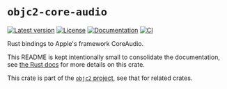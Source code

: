 # `objc2-core-audio`

[![Latest version](https://badgen.net/crates/v/objc2-core-audio)](https://crates.io/crates/objc2-core-audio)
[![License](https://badgen.net/badge/license/MIT/blue)](../LICENSE.txt)
[![Documentation](https://docs.rs/objc2-core-audio/badge.svg)](https://docs.rs/objc2-core-audio/)
[![CI](https://github.com/madsmtm/objc2/actions/workflows/ci.yml/badge.svg)](https://github.com/madsmtm/objc2/actions/workflows/ci.yml)

Rust bindings to Apple's framework CoreAudio.

This README is kept intentionally small to consolidate the documentation, see
[the Rust docs](https://docs.rs/objc2-core-audio/) for more details on this crate.

This crate is part of the [`objc2` project](https://github.com/madsmtm/objc2),
see that for related crates.
